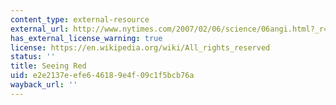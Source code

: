 ```yaml
---
content_type: external-resource
external_url: http://www.nytimes.com/2007/02/06/science/06angi.html?_r=1&scp=2&sq=%22Seeing+Red%22+Angier&st=nyt&oref=slogin
has_external_license_warning: true
license: https://en.wikipedia.org/wiki/All_rights_reserved
status: ''
title: Seeing Red
uid: e2e2137e-efe6-4618-9e4f-09c1f5bcb76a
wayback_url: ''
---
```

